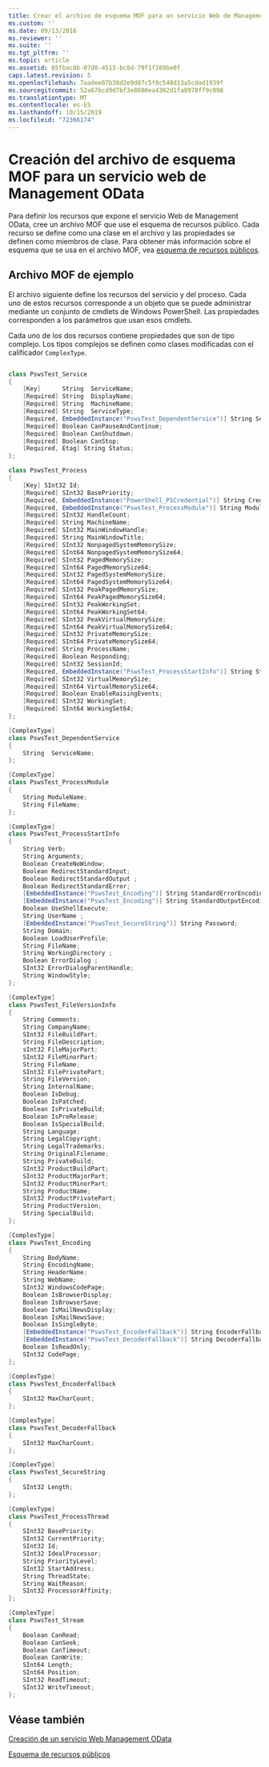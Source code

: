 ```yaml
---
title: Crear el archivo de esquema MOF para un servicio Web de Management OData | Microsoft Docs
ms.custom: ''
ms.date: 09/13/2016
ms.reviewer: ''
ms.suite: ''
ms.tgt_pltfrm: ''
ms.topic: article
ms.assetid: 65fbac8b-07d0-4513-bc8d-79f1f389be0f
caps.latest.revision: 5
ms.openlocfilehash: 7aadee07b38d2e9d87c5f0c548d13a5cdad1939f
ms.sourcegitcommit: 52a67bcd9d7bf3e8600ea4302d1fa8970ff9c998
ms.translationtype: MT
ms.contentlocale: es-ES
ms.lasthandoff: 10/15/2019
ms.locfileid: "72366174"
---
```

# <a name="authoring-the-mof-schema-file-for-a-management-odata-web-service"></a>Creación del archivo de esquema MOF para un servicio web de Management OData

Para definir los recursos que expone el servicio Web de Management OData, cree un archivo MOF que use el esquema de recursos público. Cada recurso se define como una clase en el archivo y las propiedades se definen como miembros de clase. Para obtener más información sobre el esquema que se usa en el archivo MOF, vea [esquema de recursos públicos](./public-resource-schema.md).

## <a name="example-mof-file"></a>Archivo MOF de ejemplo

El archivo siguiente define los recursos del servicio y del proceso. Cada uno de estos recursos corresponde a un objeto que se puede administrar mediante un conjunto de cmdlets de Windows PowerShell. Las propiedades corresponden a los parámetros que usan esos cmdlets.

Cada uno de los dos recursos contiene propiedades que son de tipo complejo. Los tipos complejos se definen como clases modificadas con el calificador `ComplexType`.

```csharp

class PswsTest_Service
{
    [Key]      String  ServiceName;
    [Required] String  DisplayName;
    [Required] String  MachineName;
    [Required] String  ServiceType;
    [Required, EmbeddedInstance("PswsTest_DependentService")] String ServicesDependentOn [];
    [Required] Boolean CanPauseAndContinue;
    [Required] Boolean CanShutdown;
    [Required] Boolean CanStop;
    [Required, Etag] String Status;
};

class PswsTest_Process
{
    [Key] SInt32 Id;
    [Required] SInt32 BasePriority;
    [Required, EmbeddedInstance("PowerShell_PSCredential")] String Credential;
    [Required, EmbeddedInstance("PswsTest_ProcessModule")] String Modules[];
    [Required] SInt32 HandleCount;
    [Required] String MachineName;
    [Required] SInt32 MainWindowHandle;
    [Required] String MainWindowTitle;
    [Required] SInt32 NonpagedSystemMemorySize;
    [Required] SInt64 NonpagedSystemMemorySize64;
    [Required] SInt32 PagedMemorySize;
    [Required] SInt64 PagedMemorySize64;
    [Required] SInt32 PagedSystemMemorySize;
    [Required] SInt64 PagedSystemMemorySize64;
    [Required] SInt32 PeakPagedMemorySize;
    [Required] SInt64 PeakPagedMemorySize64;
    [Required] SInt32 PeakWorkingSet;
    [Required] SInt64 PeakWorkingSet64;
    [Required] SInt32 PeakVirtualMemorySize;
    [Required] SInt64 PeakVirtualMemorySize64;
    [Required] SInt32 PrivateMemorySize;
    [Required] SInt64 PrivateMemorySize64;
    [Required] String ProcessName;
    [Required] Boolean Responding;
    [Required] SInt32 SessionId;
    [Required, EmbeddedInstance("PswsTest_ProcessStartInfo")] String StartInfo;
    [Required] SInt32 VirtualMemorySize;
    [Required] SInt64 VirtualMemorySize64;
    [Required] Boolean EnableRaisingEvents;
    [Required] SInt32 WorkingSet;
    [Required] SInt64 WorkingSet64;
};

[ComplexType]
class PswsTest_DependentService
{
    String  ServiceName;
};

[ComplexType]
class PswsTest_ProcessModule
{
    String ModuleName;
    String FileName;
};

[ComplexType]
class PswsTest_ProcessStartInfo
{
    String Verb;
    String Arguments;
    Boolean CreateNoWindow;
    Boolean RedirectStandardInput;
    Boolean RedirectStandardOutput ;
    Boolean RedirectStandardError;
    [EmbeddedInstance("PswsTest_Encoding")] String StandardErrorEncoding;
    [EmbeddedInstance("PswsTest_Encoding")] String StandardOutputEncoding;
    Boolean UseShellExecute;
    String UserName ;
    [EmbeddedInstance("PswsTest_SecureString")] String Password;
    String Domain;
    Boolean LoadUserProfile;
    String FileName;
    String WorkingDirectory ;
    Boolean ErrorDialog ;
    SInt32 ErrorDialogParentHandle;
    String WindowStyle;
};

[ComplexType]
class PswsTest_FileVersionInfo
{
    String Comments;
    String CompanyName;
    SInt32 FileBuildPart;
    String FileDescription;
    sInt32 FileMajorPart;
    SInt32 FileMinorPart;
    String FileName;
    SInt32 FilePrivatePart;
    String FileVersion;
    String InternalName;
    Boolean IsDebug;
    Boolean IsPatched;
    Boolean IsPrivateBuild;
    Boolean IsPreRelease;
    Boolean IsSpecialBuild;
    String Language;
    String LegalCopyright;
    String LegalTrademarks;
    String OriginalFilename;
    String PrivateBuild;
    SInt32 ProductBuildPart;
    SInt32 ProductMajorPart;
    SInt32 ProductMinorPart;
    String ProductName;
    SInt32 ProductPrivatePart;
    String ProductVersion;
    String SpecialBuild;
};

[ComplexType]
class PswsTest_Encoding
{
    String BodyName;
    String EncodingName;
    String HeaderName;
    String WebName;
    SInt32 WindowsCodePage;
    Boolean IsBrowserDisplay;
    Boolean IsBrowserSave;
    Boolean IsMailNewsDisplay;
    Boolean IsMailNewsSave;
    Boolean IsSingleByte;
    [EmbeddedInstance("PswsTest_EncoderFallback")] String EncoderFallback;
    [EmbeddedInstance("PswsTest_DecoderFallback")] String DecoderFallback;
    Boolean IsReadOnly;
    SInt32 CodePage;
};

[ComplexType]
class PswsTest_EncoderFallback
{
    SInt32 MaxCharCount;
};

[ComplexType]
class PswsTest_DecoderFallback
{
    SInt32 MaxCharCount;
};

[ComplexType]
class PswsTest_SecureString
{
    SInt32 Length;
};

[ComplexType]
class PswsTest_ProcessThread
{
    SInt32 BasePriority;
    SInt32 CurrentPriority;
    SInt32 Id;
    SInt32 IdealProcessor;
    String PriorityLevel;
    SInt32 StartAddress;
    String ThreadState;
    String WaitReason;
    SInt32 ProcessorAffinity;
};

[ComplexType]
class PswsTest_Stream
{
    Boolean CanRead;
    Boolean CanSeek;
    Boolean CanTimeout;
    Boolean CanWrite;
    SInt64 Length;
    SInt64 Position;
    SInt32 ReadTimeout;
    SInt32 WriteTimeout;
};

```

## <a name="see-also"></a>Véase también

[Creación de un servicio Web Management OData](./creating-a-management-odata-web-service.md)

[Esquema de recursos públicos](./public-resource-schema.md)